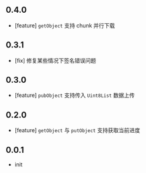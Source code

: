 ## 0.4.0

- [feature] `getObject` 支持 chunk 并行下载

## 0.3.1

- [fix] 修复某些情况下签名错误问题

## 0.3.0

- [feature] `pubObject` 支持传入 `Uint8List` 数据上传

## 0.2.0

- [feature] `getObject` 与 `putObject` 支持获取当前进度

## 0.0.1

- init
